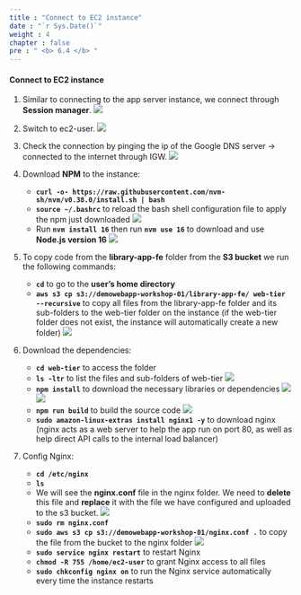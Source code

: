 ```yaml
---
title : "Connect to EC2 instance"
date : "`r Sys.Date()`"
weight : 4
chapter : false
pre : " <b> 6.4 </b> "
---
```


#### Connect to EC2 instance
1. Similar to connecting to the app server instance, we connect through **Session manager**.
![](/workshop01-AWS-FCJ-2024/images/6-4/01.png?width=50pc)

2. Switch to ec2-user.
![](/workshop01-AWS-FCJ-2024/images/6-4/02.png?width=50pc)

3. Check the connection by pinging the ip of the Google DNS server → connected to the internet through IGW.
![](/workshop01-AWS-FCJ-2024/images/6-4/03.png?width=50pc)

4. Download **NPM** to the instance:
    - **`curl -o- https://raw.githubusercontent.com/nvm-sh/nvm/v0.38.0/install.sh | bash`**
    - **`source ~/.bashrc`** to reload the bash shell configuration file to apply the npm just downloaded
![](/workshop01-AWS-FCJ-2024/images/6-4/04.png?width=50pc)
    - Run **`nvm install 16`** then run **`nvm use 16`** to download and use **Node.js version 16**
![](/workshop01-AWS-FCJ-2024/images/6-4/05.png?width=50pc)

5. To copy code from the **library-app-fe** folder from the **S3 bucket** we run the following commands:
    - **`cd`** to go to the **user’s home directory**
    - **`aws s3 cp s3://demowebapp-workshop-01/library-app-fe/ web-tier --recursive`** to copy all files from the library-app-fe folder and its sub-folders to the web-tier folder on the instance (if the web-tier folder does not exist, the instance will automatically create a new folder)
![](/workshop01-AWS-FCJ-2024/images/6-4/06.png?width=50pc)

6. Download the dependencies:
    - **`cd web-tier`** to access the folder
    - **`ls -ltr`** to list the files and sub-folders of web-tier
![](/workshop01-AWS-FCJ-2024/images/6-4/07.png?width=50pc)
    - **`npm install`** to download the necessary libraries or dependencies
![](/workshop01-AWS-FCJ-2024/images/6-4/08.png?width=50pc)
![](/workshop01-AWS-FCJ-2024/images/6-4/09.png?width=50pc)
    - **`npm run build`** to build the source code
![](/workshop01-AWS-FCJ-2024/images/6-4/10.png?width=50pc)
    - **`sudo amazon-linux-extras install nginx1 -y`** to download nginx (nginx acts as a web server to help the app run on port 80, as well as help direct API calls to the internal load balancer)
7. Config Nginx:
    - **`cd /etc/nginx`**
    - **`ls`**
    - We will see the **nginx.conf** file in the nginx folder. We need to **delete** this file and **replace** it with the file we have configured and uploaded to the s3 bucket.
![](/workshop01-AWS-FCJ-2024/images/6-4/11.png?width=50pc)
    - **`sudo rm nginx.conf`**
    - **`sudo aws s3 cp s3://demowebapp-workshop-01/nginx.conf .`** to copy the file from the bucket to the nginx folder
![](/workshop01-AWS-FCJ-2024/images/6-4/12.png?width=50pc)
    - **`sudo service nginx restart`** to restart Nginx
    - **`chmod -R 755 /home/ec2-user`** to grant Nginx access to all files
    - **`sudo chkconfig nginx on`** to run the Nginx service automatically every time the instance restarts